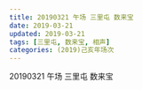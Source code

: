 ```yaml
---
title: 20190321 午场 三里屯 数来宝
date: 2019-03-21
updated: 2019-03-21
tags: [三里屯, 数来宝, 相声]
categories: (2019)己亥年场次
---
```

20190321 午场 三里屯 数来宝